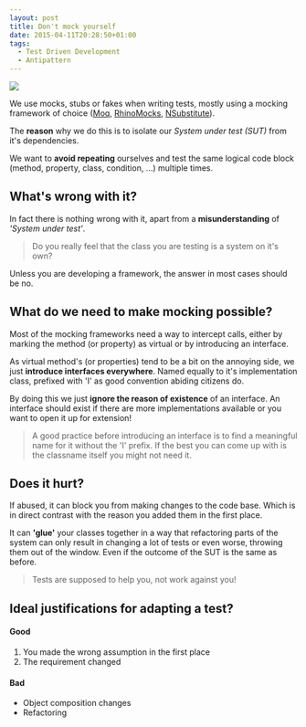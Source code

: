 ```yaml
---
layout: post
title: Don't mock yourself
date: 2015-04-11T20:28:50+01:00
tags:
  - Test Driven Development
  - Antipattern
---
```


![](/images/0001_scissorglue_billjunk.jpg)

We use mocks, stubs or fakes when writing tests, mostly using a mocking framework of choice ([Moq](https://github.com/Moq/moq4), [RhinoMocks](http://hibernatingrhinos.com/oss/rhino-mocks), [NSubstitute](http://nsubstitute.github.io)).

The **reason** why we do this is to isolate our _System under test (SUT)_ from it's dependencies.

We want to **avoid repeating** ourselves and test the same logical code block (method, property, class, condition, ...) multiple times.

## What's wrong with it?

In fact there is nothing wrong with it, apart from a **misunderstanding** of _'System under test'_.

> Do you really feel that the class you are testing is a system on it's own?

Unless you are developing a framework, the answer in most cases should be no.

## What do we need to make mocking possible?

Most of the mocking frameworks need a way to intercept calls, either by marking the method (or property) as virtual or by introducing an interface.

As virtual method's (or properties) tend to be a bit on the annoying side, we just **introduce interfaces everywhere**. Named equally to it's implementation class, prefixed with 'I' as good convention abiding citizens do.

By doing this we just **ignore the reason of existence** of an interface. An interface should exist if there are more implementations available or you want to open it up for extension!

> A good practice before introducing an interface is to find a meaningful name for it without the 'I' prefix. If the best you can come up with is the classname itself you might not need it.

## Does it hurt?

If abused, it can block you from making changes to the code base. Which is in direct contrast with the reason you added them in the first place.

It can **'glue'** your classes together in a way that refactoring parts of the system can only result in changing a lot of tests or even worse, throwing them out of the window. Even if the outcome of the SUT is the same as before.

> Tests are supposed to help you, not work against you!

## Ideal justifications for adapting a test?

#### Good

1. You made the wrong assumption in the first place
2. The requirement changed

#### Bad

- Object composition changes
- Refactoring
